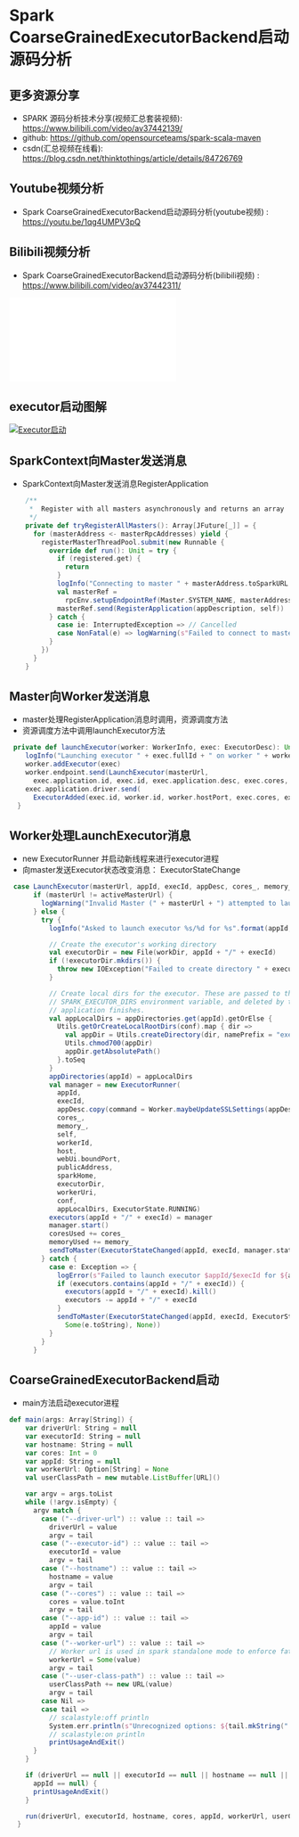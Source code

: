 # Spark CoarseGrainedExecutorBackend启动源码分析

## 更多资源分享
- SPARK 源码分析技术分享(视频汇总套装视频): https://www.bilibili.com/video/av37442139/
- github: https://github.com/opensourceteams/spark-scala-maven
- csdn(汇总视频在线看): https://blog.csdn.net/thinktothings/article/details/84726769

## Youtube视频分析
- Spark CoarseGrainedExecutorBackend启动源码分析(youtube视频) :  https://youtu.be/1qg4UMPV3pQ​

## Bilibili视频分析
- Spark CoarseGrainedExecutorBackend启动源码分析(bilibili视频) :  https://www.bilibili.com/video/av37442311/

<iframe src="//player.bilibili.com/player.html?aid=37442311&page=1" scrolling="no" border="0" frameborder="no" framespacing="0" allowfullscreen="true"> </iframe>

## executor启动图解

[![Executor启动](https://github.com/opensourceteams/spark-scala-maven/blob/master/md/images/spark/Executor%E5%90%AF%E5%8A%A8.png "Executor启动")](https://github.com/opensourceteams/spark-scala-maven/blob/master/md/images/spark/Executor%E5%90%AF%E5%8A%A8.png "Executor启动")

## SparkContext向Master发送消息
- SparkContext向Master发送消息RegisterApplication

```scala
    /**
     *  Register with all masters asynchronously and returns an array `Future`s for cancellation.
     */
    private def tryRegisterAllMasters(): Array[JFuture[_]] = {
      for (masterAddress <- masterRpcAddresses) yield {
        registerMasterThreadPool.submit(new Runnable {
          override def run(): Unit = try {
            if (registered.get) {
              return
            }
            logInfo("Connecting to master " + masterAddress.toSparkURL + "...")
            val masterRef =
              rpcEnv.setupEndpointRef(Master.SYSTEM_NAME, masterAddress, Master.ENDPOINT_NAME)
            masterRef.send(RegisterApplication(appDescription, self))
          } catch {
            case ie: InterruptedException => // Cancelled
            case NonFatal(e) => logWarning(s"Failed to connect to master $masterAddress", e)
          }
        })
      }
    }
```

## Master向Worker发送消息
- master处理RegisterApplication消息时调用，资源调度方法
- 资源调度方法中调用launchExecutor方法

```scala
 private def launchExecutor(worker: WorkerInfo, exec: ExecutorDesc): Unit = {
    logInfo("Launching executor " + exec.fullId + " on worker " + worker.id)
    worker.addExecutor(exec)
    worker.endpoint.send(LaunchExecutor(masterUrl,
      exec.application.id, exec.id, exec.application.desc, exec.cores, exec.memory))
    exec.application.driver.send(
      ExecutorAdded(exec.id, worker.id, worker.hostPort, exec.cores, exec.memory))
  }
```

## Worker处理LaunchExecutor消息
- new ExecutorRunner 并启动新线程来进行executor进程
- 向master发送Executor状态改变消息： ExecutorStateChange


```scala
 case LaunchExecutor(masterUrl, appId, execId, appDesc, cores_, memory_) =>
      if (masterUrl != activeMasterUrl) {
        logWarning("Invalid Master (" + masterUrl + ") attempted to launch executor.")
      } else {
        try {
          logInfo("Asked to launch executor %s/%d for %s".format(appId, execId, appDesc.name))

          // Create the executor's working directory
          val executorDir = new File(workDir, appId + "/" + execId)
          if (!executorDir.mkdirs()) {
            throw new IOException("Failed to create directory " + executorDir)
          }

          // Create local dirs for the executor. These are passed to the executor via the
          // SPARK_EXECUTOR_DIRS environment variable, and deleted by the Worker when the
          // application finishes.
          val appLocalDirs = appDirectories.get(appId).getOrElse {
            Utils.getOrCreateLocalRootDirs(conf).map { dir =>
              val appDir = Utils.createDirectory(dir, namePrefix = "executor")
              Utils.chmod700(appDir)
              appDir.getAbsolutePath()
            }.toSeq
          }
          appDirectories(appId) = appLocalDirs
          val manager = new ExecutorRunner(
            appId,
            execId,
            appDesc.copy(command = Worker.maybeUpdateSSLSettings(appDesc.command, conf)),
            cores_,
            memory_,
            self,
            workerId,
            host,
            webUi.boundPort,
            publicAddress,
            sparkHome,
            executorDir,
            workerUri,
            conf,
            appLocalDirs, ExecutorState.RUNNING)
          executors(appId + "/" + execId) = manager
          manager.start()
          coresUsed += cores_
          memoryUsed += memory_
          sendToMaster(ExecutorStateChanged(appId, execId, manager.state, None, None))
        } catch {
          case e: Exception => {
            logError(s"Failed to launch executor $appId/$execId for ${appDesc.name}.", e)
            if (executors.contains(appId + "/" + execId)) {
              executors(appId + "/" + execId).kill()
              executors -= appId + "/" + execId
            }
            sendToMaster(ExecutorStateChanged(appId, execId, ExecutorState.FAILED,
              Some(e.toString), None))
          }
        }
      }
```

## CoarseGrainedExecutorBackend启动
- main方法启动executor进程

```scala
def main(args: Array[String]) {
    var driverUrl: String = null
    var executorId: String = null
    var hostname: String = null
    var cores: Int = 0
    var appId: String = null
    var workerUrl: Option[String] = None
    val userClassPath = new mutable.ListBuffer[URL]()

    var argv = args.toList
    while (!argv.isEmpty) {
      argv match {
        case ("--driver-url") :: value :: tail =>
          driverUrl = value
          argv = tail
        case ("--executor-id") :: value :: tail =>
          executorId = value
          argv = tail
        case ("--hostname") :: value :: tail =>
          hostname = value
          argv = tail
        case ("--cores") :: value :: tail =>
          cores = value.toInt
          argv = tail
        case ("--app-id") :: value :: tail =>
          appId = value
          argv = tail
        case ("--worker-url") :: value :: tail =>
          // Worker url is used in spark standalone mode to enforce fate-sharing with worker
          workerUrl = Some(value)
          argv = tail
        case ("--user-class-path") :: value :: tail =>
          userClassPath += new URL(value)
          argv = tail
        case Nil =>
        case tail =>
          // scalastyle:off println
          System.err.println(s"Unrecognized options: ${tail.mkString(" ")}")
          // scalastyle:on println
          printUsageAndExit()
      }
    }

    if (driverUrl == null || executorId == null || hostname == null || cores <= 0 ||
      appId == null) {
      printUsageAndExit()
    }

    run(driverUrl, executorId, hostname, cores, appId, workerUrl, userClassPath)
  }
```


